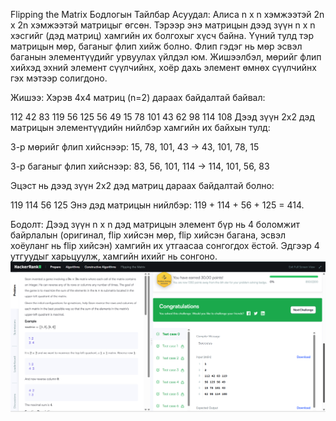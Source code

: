 Flipping the Matrix 
Бодлогын Тайлбар
Асуудал:
Алиса n x n хэмжээтэй 2n x 2n хэмжээтэй матрицыг өгсөн. Тэрээр энэ матрицын дээд зүүн n x n хэсгийг (дэд матриц) хамгийн их болгохыг хүсч байна. Үүний тулд тэр матрицын мөр, баганыг флип хийж болно. Флип гэдэг нь мөр эсвэл баганын элементүүдийг урвуулах үйлдэл юм. Жишээлбэл, мөрийг флип хийхэд эхний элемент сүүлчийнх, хоёр дахь элемент өмнөх сүүлчийнх гэх мэтээр солигдоно.

Жишээ:
Хэрэв 4x4 матриц (n=2) дараах байдалтай байвал:

112  42  83  119
56  125  56  49
15  78  101  43
62  98  114  108
Дээд зүүн 2x2 дэд матрицын элементүүдийн нийлбэр хамгийн их байхын тулд:

3-р мөрийг флип хийснээр: 15, 78, 101, 43 → 43, 101, 78, 15

3-р баганыг флип хийснээр: 83, 56, 101, 114 → 114, 101, 56, 83

Эцэст нь дээд зүүн 2x2 дэд матриц дараах байдалтай болно:

119  114
56   125
Энэ дэд матрицын нийлбэр: 119 + 114 + 56 + 125 = 414.

Бодолт:
Дээд зүүн n x n дэд матрицын элемент бүр нь 4 боломжит байрлалын (оригинал, flip хийсэн мөр, flip хийсэн багана, эсвэл хоёуланг нь flip хийсэн) хамгийн их утгаасаа сонгогдох ёстой. Эдгээр 4 утгуудыг харьцуулж, хамгийн ихийг нь сонгоно.
![alt text](<Screenshot (301).png>)